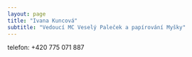 ```yaml
---
layout: page
title: "Ivana Kuncová"
subtitle: "Vedoucí MC Veselý Paleček a papírování Myšky"
---
```

 telefon: +420 775 071 887
